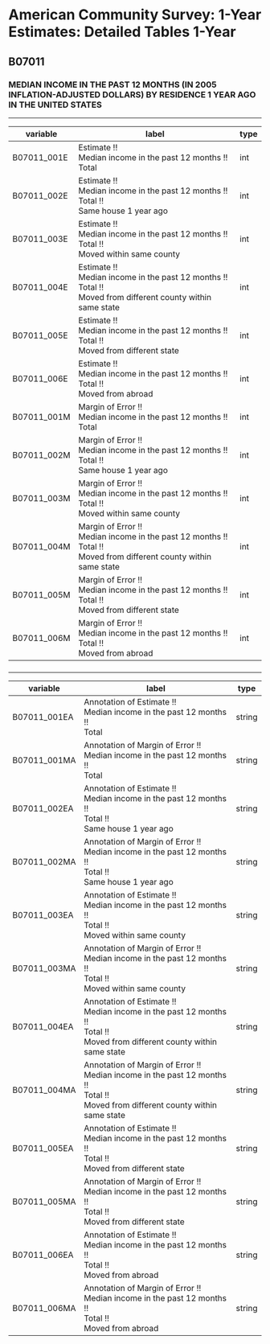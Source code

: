 # American Community Survey: 1-Year Estimates: Detailed Tables 1-Year

## B07011

### MEDIAN INCOME IN THE PAST 12 MONTHS (IN 2005 INFLATION-ADJUSTED DOLLARS) BY RESIDENCE 1 YEAR AGO IN THE UNITED STATES

___

| variable | label | type |
| ----- | ----- | ----- |
| B07011_001E | Estimate !!<br>Median income in the past 12 months !!<br>Total | int |
| B07011_002E | Estimate !!<br>Median income in the past 12 months !!<br>Total !!<br>Same house 1 year ago | int |
| B07011_003E | Estimate !!<br>Median income in the past 12 months !!<br>Total !!<br>Moved within same county | int |
| B07011_004E | Estimate !!<br>Median income in the past 12 months !!<br>Total !!<br>Moved from different county within same state | int |
| B07011_005E | Estimate !!<br>Median income in the past 12 months !!<br>Total !!<br>Moved from different state | int |
| B07011_006E | Estimate !!<br>Median income in the past 12 months !!<br>Total !!<br>Moved from abroad | int |
| B07011_001M | Margin of Error !!<br>Median income in the past 12 months !!<br>Total | int |
| B07011_002M | Margin of Error !!<br>Median income in the past 12 months !!<br>Total !!<br>Same house 1 year ago | int |
| B07011_003M | Margin of Error !!<br>Median income in the past 12 months !!<br>Total !!<br>Moved within same county | int |
| B07011_004M | Margin of Error !!<br>Median income in the past 12 months !!<br>Total !!<br>Moved from different county within same state | int |
| B07011_005M | Margin of Error !!<br>Median income in the past 12 months !!<br>Total !!<br>Moved from different state | int |
| B07011_006M | Margin of Error !!<br>Median income in the past 12 months !!<br>Total !!<br>Moved from abroad | int |
### 

___

| variable | label | type |
| ----- | ----- | ----- |
| B07011_001EA | Annotation of Estimate !!<br>Median income in the past 12 months !!<br>Total | string |
| B07011_001MA | Annotation of Margin of Error !!<br>Median income in the past 12 months !!<br>Total | string |
| B07011_002EA | Annotation of Estimate !!<br>Median income in the past 12 months !!<br>Total !!<br>Same house 1 year ago | string |
| B07011_002MA | Annotation of Margin of Error !!<br>Median income in the past 12 months !!<br>Total !!<br>Same house 1 year ago | string |
| B07011_003EA | Annotation of Estimate !!<br>Median income in the past 12 months !!<br>Total !!<br>Moved within same county | string |
| B07011_003MA | Annotation of Margin of Error !!<br>Median income in the past 12 months !!<br>Total !!<br>Moved within same county | string |
| B07011_004EA | Annotation of Estimate !!<br>Median income in the past 12 months !!<br>Total !!<br>Moved from different county within same state | string |
| B07011_004MA | Annotation of Margin of Error !!<br>Median income in the past 12 months !!<br>Total !!<br>Moved from different county within same state | string |
| B07011_005EA | Annotation of Estimate !!<br>Median income in the past 12 months !!<br>Total !!<br>Moved from different state | string |
| B07011_005MA | Annotation of Margin of Error !!<br>Median income in the past 12 months !!<br>Total !!<br>Moved from different state | string |
| B07011_006EA | Annotation of Estimate !!<br>Median income in the past 12 months !!<br>Total !!<br>Moved from abroad | string |
| B07011_006MA | Annotation of Margin of Error !!<br>Median income in the past 12 months !!<br>Total !!<br>Moved from abroad | string |

